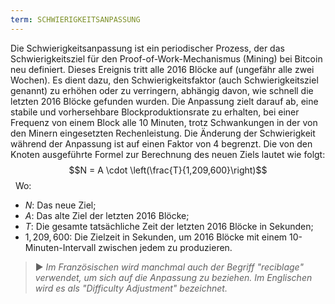 ```yaml
---
term: SCHWIERIGKEITSANPASSUNG
---
```


Die Schwierigkeitsanpassung ist ein periodischer Prozess, der das Schwierigkeitsziel für den Proof-of-Work-Mechanismus (Mining) bei Bitcoin neu definiert. Dieses Ereignis tritt alle 2016 Blöcke auf (ungefähr alle zwei Wochen). Es dient dazu, den Schwierigkeitsfaktor (auch Schwierigkeitsziel genannt) zu erhöhen oder zu verringern, abhängig davon, wie schnell die letzten 2016 Blöcke gefunden wurden. Die Anpassung zielt darauf ab, eine stabile und vorhersehbare Blockproduktionsrate zu erhalten, bei einer Frequenz von einem Block alle 10 Minuten, trotz Schwankungen in der von den Minern eingesetzten Rechenleistung. Die Änderung der Schwierigkeit während der Anpassung ist auf einen Faktor von 4 begrenzt. Die von den Knoten ausgeführte Formel zur Berechnung des neuen Ziels lautet wie folgt:
$$N = A \cdot \left(\frac{T}{1,209,600}\right)$$
&nbsp;
Wo:
* $N$: Das neue Ziel;
* $A$: Das alte Ziel der letzten 2016 Blöcke;
* $T$: Die gesamte tatsächliche Zeit der letzten 2016 Blöcke in Sekunden;
* $1,209,600$: Die Zielzeit in Sekunden, um 2016 Blöcke mit einem 10-Minuten-Intervall zwischen jedem zu produzieren.

> ► *Im Französischen wird manchmal auch der Begriff "reciblage" verwendet, um sich auf die Anpassung zu beziehen. Im Englischen wird es als "Difficulty Adjustment" bezeichnet.*